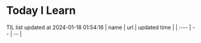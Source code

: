 # Today I Learn 
TIL list updated at 2024-01-18 01:54:16
| name | url | updated time |
| :--- | -- | -- |
